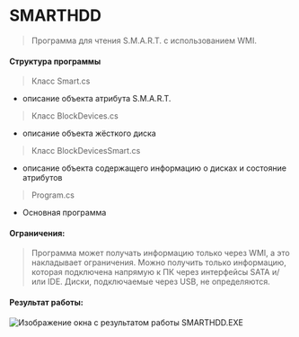 ﻿# SMARTHDD
> Программа для чтения S.M.A.R.T. с использованием WMI.

#### Структура программы
> Класс Smart.cs
* описание объекта атрибута S.M.A.R.T.

> Класс BlockDevices.cs 
* описание объекта жёсткого диска
	
> Класс BlockDevicesSmart.cs
* описание объекта содержащего информацию о дисках и состояние атрибутов

> Program.cs 
* Основная программа

#### Ограничения:
> Программа может получать информацию только через WMI, а это накладывает ограничения. Можно получить только информацию, которая подключена напрямую к ПК через интерфейсы SATA и/или IDE. Диски, подключаемые через USB, не определяются.

#### Результат работы:
![Изображение окна с результатом работы SMARTHDD.EXE](http://savepic.ru/9805870.png "окно с результатом работы SMARTHDD.EXE")